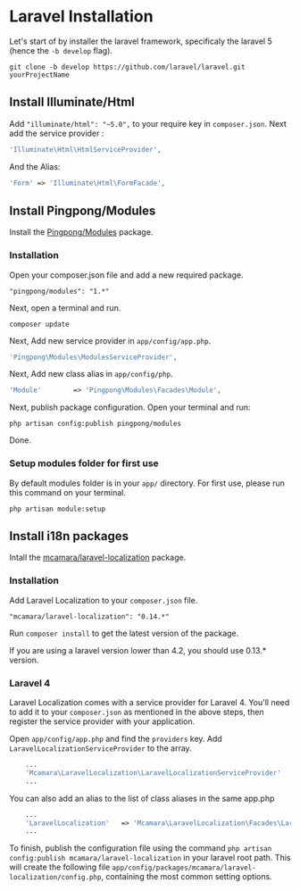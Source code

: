 # Laravel Installation

Let's start of by installer the laravel framework, specificaly the laravel 5 (hence the `-b develop` flag).

```
git clone -b develop https://github.com/laravel/laravel.git yourProjectName
```

## Install Illuminate/Html

Add `"illuminate/html": "~5.0",` to your require key in `composer.json`.
Next add the service provider : 


``` php
'Illuminate\Html\HtmlServiceProvider',
```

And the Alias:

``` php
'Form' => 'Illuminate\Html\FormFacade',
```


## Install Pingpong/Modules

Install the [Pingpong/Modules](https://github.com/pingpong-labs/modules) package.

### Installation

Open your composer.json file and add a new required package.

  ```
  "pingpong/modules": "1.*"
  ```

Next, open a terminal and run.

  ```
  composer update 
  ```
  
Next, Add new service provider in `app/config/app.php`.

  ``` php
  'Pingpong\Modules\ModulesServiceProvider',
  ```
  
Next, Add new class alias in `app/config/php`.

  ``` php
  'Module'        => 'Pingpong\Modules\Facades\Module',
  ```
  
Next, publish package configuration. Open your terminal and run:

  ```
  php artisan config:publish pingpong/modules
  ```

Done.

### Setup modules folder for first use

By default modules folder is in your `app/` directory. For first use, please run this command on your terminal.
  ```
  php artisan module:setup
  ```

## Install i18n packages

Intall the [mcamara/laravel-localization](https://github.com/mcamara/laravel-localization) package.

### Installation

Add Laravel Localization to your `composer.json` file.

    "mcamara/laravel-localization": "0.14.*"

Run `composer install` to get the latest version of the package.

If you are using a laravel version lower than 4.2, you should use 0.13.* version.


### Laravel 4

Laravel Localization comes with a service provider for Laravel 4. You'll need to add it to your `composer.json` as mentioned in the above steps, then register the service provider with your application.

Open `app/config/app.php` and find the `providers` key. Add `LaravelLocalizationServiceProvider` to the array.

``` php
	...
	'Mcamara\LaravelLocalization\LaravelLocalizationServiceProvider'
	...
```

You can also add an alias to the list of class aliases in the same app.php

``` php
	...
	'LaravelLocalization'	=> 'Mcamara\LaravelLocalization\Facades\LaravelLocalization'
	...
```

To finish, publish the configuration file using the command `php artisan config:publish mcamara/laravel-localization` in your laravel root path. This will create the following file `app/config/packages/mcamara/laravel-localization/config.php`, containing the most common setting options.
